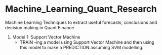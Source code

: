 # Machine_Learning_Quant_Research
Machine Learning Techniques to extract useful forecasts, conclusions and decision making in Quant Finance


1. Model 1:   Support Vector Machine
    - TRAIN -ing a model using Support Vector Machine and then using this model to make a PREDICTION assuming SVM modelling.
